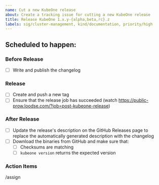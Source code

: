 ```yaml
---
name: Cut a new KubeOne release
about: Create a tracking issue for cutting a new KubeOne release
title: Release KubeOne 1.x.y-{alpha,beta,rc}.z
labels: sig/cluster-management, kind/documentation, priority/high
---
```


<!--
* Make sure to uncomment the appropriate section depending on the type of
  release you're cutting.
* Update the issue with any problems encountered during the release process.
* You can add/remove items as needed.
* The Action Items section can be used for any follow-up tasks.
-->

## Scheduled to happen: <!-- Wednesday, 2021-03-10 -->

### Before Release

* [ ] Write and publish the changelog <!-- (reference to the changelog PR) -->
<!-- UNCOMMENT FOR RELEASE CANDIDATES (RCs)
* [ ] Create and push the release branch (`release/1.x`)
* [ ] Create the milestone for the next release (`KubeOne 1.x+1`)
* [ ] Update the Prow config
  * [ ] Update the `branchprotector` rules
  * [ ] Update the `milestone_applier` rules
  * [ ] Update post-kubeone-release-go for new tags
  * [ ] Enable the Code Freeze
* [ ] Create docs for the release based on docs for the main branch (copy
  `content/kubeone/main` to `content/kubeone/v1.x` in the
  [docs repo](https://github.com/kubermatic/docs)) (link to the docs PR)
-->

### Release

* [ ] Create and push a new tag
* [ ] Ensure that the release job has succeeded
  (watch https://public-prow.loodse.com/?job=post-kubeone-release)

### After Release

* [ ] Update the release's description on the GitHub Releases page to replace
  the automatically generated description with the changelog
* [ ] Download the binaries from GitHub and make sure that:
  * [ ] Checksums are matching
  * [ ] `kubeone version` returns the expected version
<!-- UNCOMMENT FOR RELEASE CANDIDATES (RCs)
* [ ] Run manual tests
-->
<!-- UNCOMMENT FOR FINAL RELEASES
* [ ] Disable the Code Freeze
-->
<!-- UNCOMMENT IF RELEASE INTRODUCES SUPPORT FOR A NEW KUBERNETES VERSION
* [ ] If the release introduces support for a new Kubernetes version, submit
  conformance results to https://github.com/cncf/k8s-conformance/
-->

### Action Items

<!--
This section can be used for any follow-up items/tasks.

* [ ] Item 1
-->

/assign <!-- insert GitHub handle here -->
